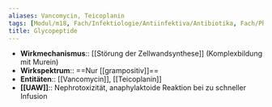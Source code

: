 ```yaml
---
aliases: Vancomycin, Teicoplanin
tags: [Modul/m18, Fach/Infektiologie/Antiinfektiva/Antibiotika, Fach/Pharmakologie/Medikament]
title: Glycopeptide
---
```

- **Wirkmechanismus**:: [[Störung der Zellwandsynthese]] (Komplexbildung mit Murein)
- **Wirkspektrum**:: ==Nur [[grampositiv]]==
- **Entitäten**:: [[Vancomycin]], [[Teicoplanin]]
- **[[UAW]]**:: Nephrotoxizität, anaphylaktoide Reaktion bei zu schneller Infusion